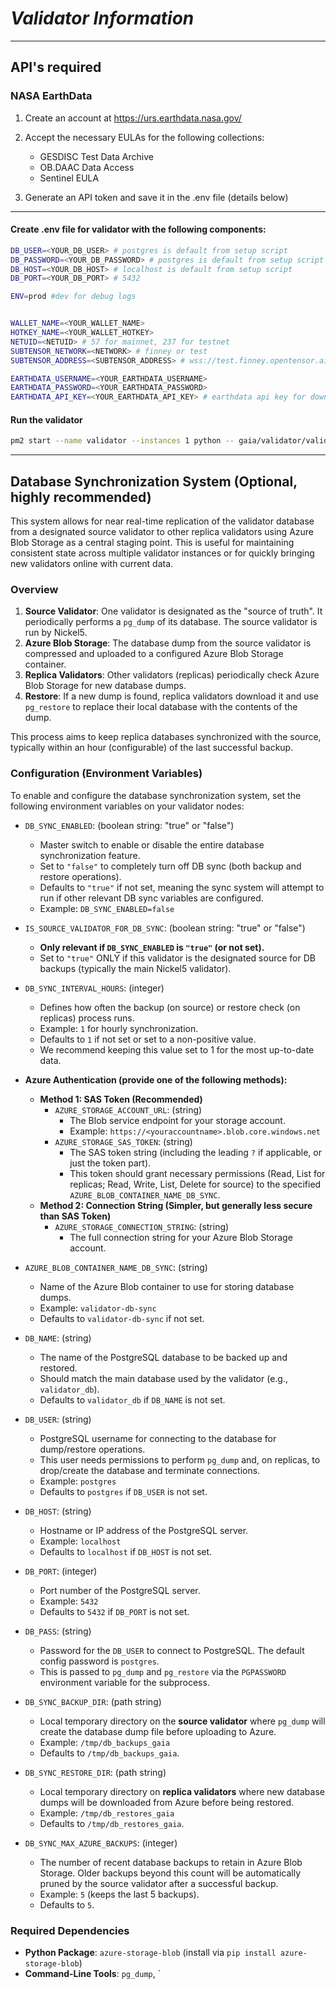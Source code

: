 # *Validator Information*

---


## **API's required**


### NASA EarthData
1. Create an account at https://urs.earthdata.nasa.gov/
2. Accept the necessary EULAs for the following collections:
    - GESDISC Test Data Archive 
    - OB.DAAC Data Access 
    - Sentinel EULA

3. Generate an API token and save it in the .env file (details below)

---

#### Create .env file for validator with the following components:
```bash
DB_USER=<YOUR_DB_USER> # postgres is default from setup script
DB_PASSWORD=<YOUR_DB_PASSWORD> # postgres is default from setup script
DB_HOST=<YOUR_DB_HOST> # localhost is default from setup script
DB_PORT=<YOUR_DB_PORT> # 5432

ENV=prod #dev for debug logs


WALLET_NAME=<YOUR_WALLET_NAME>
HOTKEY_NAME=<YOUR_WALLET_HOTKEY>
NETUID=<NETUID> # 57 for mainnet, 237 for testnet
SUBTENSOR_NETWORK=<NETWORK> # finney or test
SUBTENSOR_ADDRESS=<SUBTENSOR_ADDRESS> # wss://test.finney.opentensor.ai:443/ for testnet, wss://entrypoint-finney.opentensor.ai:443/ for mainnet (chain endpoint)

EARTHDATA_USERNAME=<YOUR_EARTHDATA_USERNAME> 
EARTHDATA_PASSWORD=<YOUR_EARTHDATA_PASSWORD>
EARTHDATA_API_KEY=<YOUR_EARTHDATA_API_KEY> # earthdata api key for downloading data from NASA
```

#### Run the validator
```bash
pm2 start --name validator --instances 1 python -- gaia/validator/validator.py 
```

---

## **Database Synchronization System (Optional, highly recommended)**

This system allows for near real-time replication of the validator database from a designated source validator to other replica validators using Azure Blob Storage as a central staging point. This is useful for maintaining consistent state across multiple validator instances or for quickly bringing new validators online with current data.

### Overview

1.  **Source Validator**: One validator is designated as the "source of truth". It periodically performs a `pg_dump` of its database. The source validator is run by Nickel5.
2.  **Azure Blob Storage**: The database dump from the source validator is compressed and uploaded to a configured Azure Blob Storage container.
3.  **Replica Validators**: Other validators (replicas) periodically check Azure Blob Storage for new database dumps.
4.  **Restore**: If a new dump is found, replica validators download it and use `pg_restore` to replace their local database with the contents of the dump.

This process aims to keep replica databases synchronized with the source, typically within an hour (configurable) of the last successful backup.

### Configuration (Environment Variables)

To enable and configure the database synchronization system, set the following environment variables on your validator nodes:

*   `DB_SYNC_ENABLED`: (boolean string: "true" or "false")
    *   Master switch to enable or disable the entire database synchronization feature.
    *   Set to `"false"` to completely turn off DB sync (both backup and restore operations).
    *   Defaults to `"true"` if not set, meaning the sync system will attempt to run if other relevant DB sync variables are configured.
    *   Example: `DB_SYNC_ENABLED=false`

*   `IS_SOURCE_VALIDATOR_FOR_DB_SYNC`: (boolean string: "true" or "false")
    *   **Only relevant if `DB_SYNC_ENABLED` is `"true"` (or not set).**
    *   Set to `"true"` ONLY if this validator is the designated source for DB backups (typically the main Nickel5 validator).

*   `DB_SYNC_INTERVAL_HOURS`: (integer)
    *   Defines how often the backup (on source) or restore check (on replicas) process runs.
    *   Example: `1` for hourly synchronization.
    *   Defaults to `1` if not set or set to a non-positive value.
    *   We recommend keeping this value set to 1 for the most up-to-date data.

*   **Azure Authentication (provide one of the following methods):**
    *   **Method 1: SAS Token (Recommended)**
        *   `AZURE_STORAGE_ACCOUNT_URL`: (string)
            *   The Blob service endpoint for your storage account.
            *   Example: `https://<youraccountname>.blob.core.windows.net`
        *   `AZURE_STORAGE_SAS_TOKEN`: (string)
            *   The SAS token string (including the leading `?` if applicable, or just the token part).
            *   This token should grant necessary permissions (Read, List for replicas; Read, Write, List, Delete for source) to the specified `AZURE_BLOB_CONTAINER_NAME_DB_SYNC`.
    *   **Method 2: Connection String (Simpler, but generally less secure than SAS Token)**
        *   `AZURE_STORAGE_CONNECTION_STRING`: (string)
            *   The full connection string for your Azure Blob Storage account.

*   `AZURE_BLOB_CONTAINER_NAME_DB_SYNC`: (string)
    *   Name of the Azure Blob container to use for storing database dumps.
    *   Example: `validator-db-sync`
    *   Defaults to `validator-db-sync` if not set.
*   `DB_NAME`: (string)
    *   The name of the PostgreSQL database to be backed up and restored.
    *   Should match the main database used by the validator (e.g., `validator_db`).
    *   Defaults to `validator_db` if `DB_NAME` is not set.
*   `DB_USER`: (string)
    *   PostgreSQL username for connecting to the database for dump/restore operations.
    *   This user needs permissions to perform `pg_dump` and, on replicas, to drop/create the database and terminate connections.
    *   Example: `postgres`
    *   Defaults to `postgres` if `DB_USER` is not set.
*   `DB_HOST`: (string)
    *   Hostname or IP address of the PostgreSQL server.
    *   Example: `localhost`
    *   Defaults to `localhost` if `DB_HOST` is not set.
*   `DB_PORT`: (integer)
    *   Port number of the PostgreSQL server.
    *   Example: `5432`
    *   Defaults to `5432` if `DB_PORT` is not set.
*   `DB_PASS`: (string)
    *   Password for the `DB_USER` to connect to PostgreSQL. The default config password is `postgres`.
    *   This is passed to `pg_dump` and `pg_restore` via the `PGPASSWORD` environment variable for the subprocess.
*   `DB_SYNC_BACKUP_DIR`: (path string)
    *   Local temporary directory on the **source validator** where `pg_dump` will create the database dump file before uploading to Azure.
    *   Example: `/tmp/db_backups_gaia`
    *   Defaults to `/tmp/db_backups_gaia`.
*   `DB_SYNC_RESTORE_DIR`: (path string)
    *   Local temporary directory on **replica validators** where new database dumps will be downloaded from Azure before being restored.
    *   Example: `/tmp/db_restores_gaia`
    *   Defaults to `/tmp/db_restores_gaia`.
*   `DB_SYNC_MAX_AZURE_BACKUPS`: (integer)
    *   The number of recent database backups to retain in Azure Blob Storage. Older backups beyond this count will be automatically pruned by the source validator after a successful backup.
    *   Example: `5` (keeps the last 5 backups).
    *   Defaults to `5`.

### Required Dependencies

*   **Python Package**: `azure-storage-blob` (install via `pip install azure-storage-blob`)
*   **Command-Line Tools**: `pg_dump`, `
